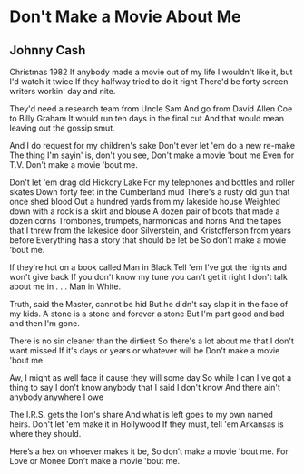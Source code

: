 # Don't Make a Movie About Me
## Johnny Cash
Christmas 1982
If anybody made a movie out of my life
I wouldn't like it, but I'd watch it twice
If they halfway tried to do it right
There'd be forty screen writers workin' day and nite.

They'd need a research team from Uncle Sam
And go from David Allen Coe to Billy Graham
It would run ten days in the final cut
And that would mean leaving out the gossip smut.

And I do request for my children's sake
Don't ever let 'em do a new re-make
The thing I'm sayin' is, don't you see,
Don't make a movie 'bout me
Even for T.V.
Don't make a movie 'bout me.

Don't let 'em drag old Hickory Lake
For my telephones and bottles and roller skates
Down forty feet in the Cumberland mud
There's a rusty old gun that once shed blood
Out a hundred yards from my lakeside house
Weighted down with a rock is a skirt and blouse
A dozen pair of boots that made a dozen corns
Trombones, trumpets, harmonicas and horns
And the tapes that I threw from the lakeside door
Silverstein, and Kristofferson from years before
Everything has a story that should be let be
So don’t make a movie ‘bout me.

If they're hot on a book called Man in Black
Tell 'em I've got the rights and won't give back
If you don't know my tune you can't get it right
I don't talk about me in . . . Man in White.

Truth, said the Master, cannot be hid
But he didn't say slap it in the face of my kids.
A stone is a stone and forever a stone
But I'm part good and bad and then I'm gone.

There is no sin cleaner than the dirtiest
So there's a lot about me that I don't want missed
If it's days or years or whatever will be
Don't make a movie 'bout me.

Aw, I might as well face it cause they will some day
So while I can I've got a thing to say
I don't know anybody that I said I don't know
And there ain't anybody anywhere I owe

The I.R.S. gets the lion's share
And what is left goes to my own named heirs.
Don't let 'em make it in Hollywood
If they must, tell 'em Arkansas is where they should.

Here’s a hex on whoever makes it be,
So don’t make a movie 'bout me.
For Love or Monee
Don't make a movie 'bout me.